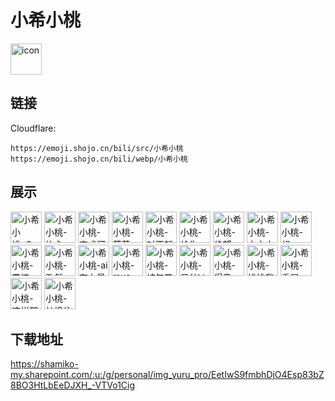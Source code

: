 # 小希小桃
<img src="https://emoji.shojo.cn/bili/src/小希小桃/icon.png" width="50" height="50" alt="icon">

## 链接
Cloudflare:
```
https://emoji.shojo.cn/bili/src/小希小桃
https://emoji.shojo.cn/bili/webp/小希小桃
```
## 展示
<img src="https://emoji.shojo.cn/bili/src/小希小桃/小希小桃-？？？.png" width="50" height="50" alt="小希小桃-？？？">
<img src="https://emoji.shojo.cn/bili/src/小希小桃/小希小桃-比心.png" width="50" height="50" alt="小希小桃-比心">
<img src="https://emoji.shojo.cn/bili/src/小希小桃/小希小桃-变成河豚.png" width="50" height="50" alt="小希小桃-变成河豚">
<img src="https://emoji.shojo.cn/bili/src/小希小桃/小希小桃-茶茶.png" width="50" height="50" alt="小希小桃-茶茶">
<img src="https://emoji.shojo.cn/bili/src/小希小桃/小希小桃-对不起.png" width="50" height="50" alt="小希小桃-对不起">
<img src="https://emoji.shojo.cn/bili/src/小希小桃/小希小桃-给你一斧.png" width="50" height="50" alt="小希小桃-给你一斧">
<img src="https://emoji.shojo.cn/bili/src/小希小桃/小希小桃-绝望.png" width="50" height="50" alt="小希小桃-绝望">
<img src="https://emoji.shojo.cn/bili/src/小希小桃/小希小桃-土土土.png" width="50" height="50" alt="小希小桃-土土土">
<img src="https://emoji.shojo.cn/bili/src/小希小桃/小希小桃-想peach.png" width="50" height="50" alt="小希小桃-想peach">
<img src="https://emoji.shojo.cn/bili/src/小希小桃/小希小桃-震惊.png" width="50" height="50" alt="小希小桃-震惊">
<img src="https://emoji.shojo.cn/bili/src/小希小桃/小希小桃-孜然一身.png" width="50" height="50" alt="小希小桃-孜然一身">
<img src="https://emoji.shojo.cn/bili/src/小希小桃/小希小桃-ai有力量.png" width="50" height="50" alt="小希小桃-ai有力量">
<img src="https://emoji.shojo.cn/bili/src/小希小桃/小希小桃-mua.png" width="50" height="50" alt="小希小桃-mua">
<img src="https://emoji.shojo.cn/bili/src/小希小桃/小希小桃-被气晕.png" width="50" height="50" alt="小希小桃-被气晕">
<img src="https://emoji.shojo.cn/bili/src/小希小桃/小希小桃-呆丝ki.png" width="50" height="50" alt="小希小桃-呆丝ki">
<img src="https://emoji.shojo.cn/bili/src/小希小桃/小希小桃-得意.png" width="50" height="50" alt="小希小桃-得意">
<img src="https://emoji.shojo.cn/bili/src/小希小桃/小希小桃-桃桃我悟了.png" width="50" height="50" alt="小希小桃-桃桃我悟了">
<img src="https://emoji.shojo.cn/bili/src/小希小桃/小希小桃-委屈.png" width="50" height="50" alt="小希小桃-委屈">
<img src="https://emoji.shojo.cn/bili/src/小希小桃/小希小桃-这样那样.png" width="50" height="50" alt="小希小桃-这样那样">
<img src="https://emoji.shojo.cn/bili/src/小希小桃/小希小桃-蚌埠住了.png" width="50" height="50" alt="小希小桃-蚌埠住了">

## 下载地址

https://shamiko-my.sharepoint.com/:u:/g/personal/img_yuru_pro/EetIwS9fmbhDjO4Esp83bZ8BO3HtLbEeDJXH_-VTVo1Cig